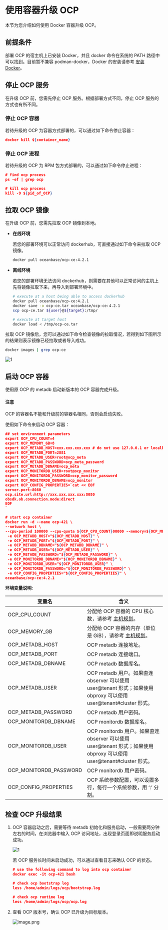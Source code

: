 # 使用容器升级 OCP

本节为您介绍如何使用 Docker 容器升级 OCP。

## 前提条件

部署 OCP 的宿主机上已安装 Docker，并且 docker 命令在系统的 PATH 路径中可以找到。目前暂不兼容 podman-docker，Docker 的安装请参考 [安装 Docker](../../300.deployment-guide/200.deploying-community-ocp/700.deploy-appendix/100.deploy-docker.md)。

## 停止 OCP 服务

在升级 OCP 前，您需先停止 OCP 服务。根据部署方式不同，停止 OCP 服务的方式也有所不同。

### 停止 OCP 容器

若待升级的 OCP 为容器方式部署的，可以通过如下命令停止容器：

```json
docker kill ${container_name}
```

### 停止 OCP 进程

若待升级的 OCP 为 RPM 包方式部署的，可以通过如下命令停止进程：

```json
# find ocp process
ps -ef | grep ocp

# kill ocp process
kill -9 ${pid_of_OCP}
```

## 拉取 OCP 镜像

在升级 OCP 前，您需先拉取 OCP 镜像到本地。

* **在线环境**

    若您的部署环境可以正常访问 dockerhub，可直接通过如下命令来拉取 OCP 镜像。

    ```bash
    docker pull oceanbase/ocp-ce:4.2.1
    ```

* **离线环境**

    若您的部署环境无法访问 dockerhub，则需要在其他可以正常访问的主机上先将镜像拉取下来，再导入到部署环境中。

    ```bash
    # execute at a host being able to access dockerhub
    docker pull oceanbase/ocp-ce:4.2.1
    docker save -o ocp-ce.tar oceanbase/ocp-ce:4.2.1
    scp ocp-ce.tar ${user}@${target}:/tmp/

    # execute at target host
    docker load < /tmp/ocp-ce.tar
    ```

拉取 OCP 镜像后，您可以通过如下命令检查镜像的拉取情况，若得到如下图所示的结果则表示镜像已经拉取或者导入成功。

```bash
docker images | grep ocp-ce
```

![1](https://obbusiness-private.oss-cn-shanghai.aliyuncs.com/doc/img/ocp/422/%E6%8B%89%E5%8F%96%E9%95%9C%E5%83%8F.png)

## 启动 OCP 容器

使用原 OCP 的 metadb 启动新版本的 OCP 容器完成升级。

<main id="notice" type='notice'>
<h4>注意</h4>
<p>OCP 的容器名不能和升级前的容器名相同，否则会启动失败。</p>
</main>

使用如下命令来启动 OCP 容器：

```json
## set environment parameters
export OCP_CPU_COUNT=4
export OCP_MEMORY_GB=8
export OCP_METADB_HOST=xxx.xxx.xxx.xxx # do not use 127.0.0.1 or localhsot
export OCP_METADB_PORT=2881
export OCP_METADB_USER=root@ocp_meta
export OCP_METADB_PASSWORD=ocp_meta_password
export OCP_METADB_DBNAME=ocp_meta
export OCP_MONITORDB_USER=root@ocp_monitor
export OCP_MONITORDB_PASSWORD=ocp_monitor_password
export OCP_MONITORDB_DBNAME=ocp_monitor
export OCP_CONFIG_PROPERTIES=`cat << EOF
server.port:8080
ocp.site.url:http://xxx.xxx.xxx.xxx:8080
obsdk.ob.connection.mode:direct
EOF
`

# start ocp container
docker run -d --name ocp-421 \
--network host \ 
--cpu-period 100000 --cpu-quota ${OCP_CPU_COUNT}00000 --memory=${OCP_MEMORY_GB}G \
 -e OCP_METADB_HOST="${OCP_METADB_HOST}" \
 -e OCP_METADB_PORT="${OCP_METADB_PORT}" \
 -e OCP_METADB_DBNAME="${OCP_METADB_DBNAME}" \
 -e OCP_METADB_USER="${OCP_METADB_USER}" \
 -e OCP_METADB_PASSWORD="${OCP_METADB_PASSWORD}" \
 -e OCP_MONITORDB_DBNAME="${OCP_MONITORDB_DBNAME}" \
 -e OCP_MONITORDB_USER="${OCP_MONITORDB_USER}" \
 -e OCP_MONITORDB_PASSWORD="${OCP_MONITORDB_PASSWORD}" \
 -e OCP_CONFIG_PROPERTIES="${OCP_CONFIG_PROPERTIES}" \
oceanbase/ocp-ce:4.2.1
```

**环境变量说明:**

| 变量名 | 含义 |
| --- | --- |
| OCP_CPU_COUNT | 分配给 OCP 容器的 CPU 核心数，请参考 [主机规划](../../300.deployment-guide/200.deploying-community-ocp/300.installation-planning/200.host-planning.md)。 |
| OCP_MEMORY_GB | 分配给 OCP 容器的内存（单位是 GiB），请参考 [主机规划](../../300.deployment-guide/200.deploying-community-ocp/300.installation-planning/200.host-planning.md)。 |
| OCP_METADB_HOST | OCP metadb 连接地址。 |
| OCP_METADB_PORT | OCP metadb 连接端口。 |
| OCP_METADB_DBNAME | OCP metadb 数据库名。 |
| OCP_METADB_USER | OCP metadb 用户。如果直连 observer 可以使用 user@tenant 形式；如果使用 obproxy 可以使用 user@tenant#cluster 形式。 |
| OCP_METADB_PASSWORD | OCP metadb 用户密码。 |
| OCP_MONITORDB_DBNAME | OCP monitordb 数据库名。 |
| OCP_MONITORDB_USER | OCP monitordb 用户。如果直连 observer 可以使用 user@tenant 形式；如果使用 obproxy 可以使用 user@tenant#cluster 形式。 |
| OCP_MONITORDB_PASSWORD | OCP monitordb 用户密码。 |
| OCP_CONFIG_PROPERTIES | OCP 系统参数配置，可以设置多行，每行一个系统参数，用 ‘:’ 分割。 |

## 检查 OCP 升级结果

1. OCP 容器启动之后，需要等待 metadb 初始化和服务启动，一般需要两分钟左右的时间，在浏览器中输入 OCP 访问地址，出现登录页面即说明服务启动成功。

    ![1](https://obbusiness-private.oss-cn-shanghai.aliyuncs.com/doc/img/ocp/421-ce/%E7%99%BB%E5%BD%95%E9%A1%B5%E9%9D%A2.png)

    若 OCP 服务长时间未启动成功，可以通过查看日志来确认 OCP 的状态。

    ```json
    # use the following command to log into ocp container
    docker exec -it ocp-421 bash

    # check ocp bootstrap log
    less /home/admin/logs/ocp/bootstrap.log

    # check ocp runtime log
    less /home/admin/logs/ocp/ocp.log
    ```

2. 查看 OCP 版本号，确认 OCP 已升级为目标版本。

    ![image.png](https://obbusiness-private.oss-cn-shanghai.aliyuncs.com/doc/img/ocp/421-ce/%E5%8D%87%E7%BA%A7ocp.png)
